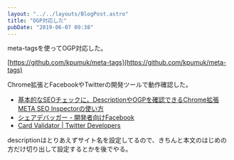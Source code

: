 ```yaml
---
layout: "../../layouts/BlogPost.astro"
title: "OGP対応した"
pubDate: "2019-06-07 09:38"
---
```

meta-tagsを使ってOGP対応した。

[https://github.com/kpumuk/meta-tags](https://github.com/kpumuk/meta-tags)

Chrome拡張とFacebookやTwitterの開発ツールで動作確認した。

- [基本的なSEOチェックに。DescriptionやOGPを確認できるChrome拡張META SEO Inspectorの使い方](https://requlog.com/self-branding/marketing/meta-seo-inspector/)
- [シェアデバッガー - 開発者向けFacebook](https://developers.facebook.com/tools/debug/sharing/)
- [Card Validator | Twitter Developers](https://cards-dev.twitter.com/validator)

descriptionはとりあえずサイト名を設定してるので、きちんと本文のはじめの方だけ切り出して設定するとかを後でやる。
